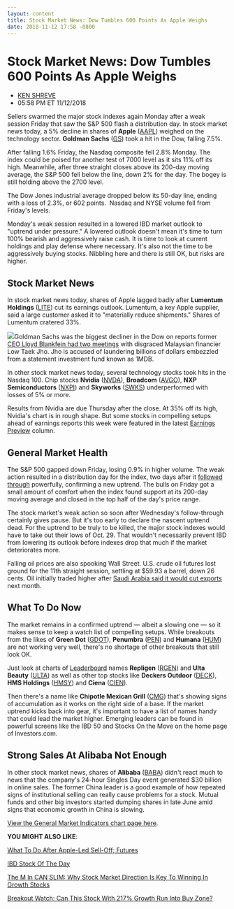 ```yaml
---
layout: content
title: Stock Market News: Dow Tumbles 600 Points As Apple Weighs
date: 2018-11-12 17:58 -0800
---
```



Stock Market News: Dow Tumbles 600 Points As Apple Weighs
==========================================================




* [KEN SHREVE](https://www.investors.com/author/shrevek/ "Posts by KEN SHREVE")
* 05:58 PM ET 11/12/2018




Sellers swarmed the major stock indexes again Monday after a weak session Friday that saw the S&P 500 flash a distribution day. In stock market news today, a 5% decline in shares of **Apple** ([AAPL](https://research.investors.com/quote.aspx?symbol=AAPL)) weighed on the technology sector. **Goldman Sachs** ([GS](https://research.investors.com/quote.aspx?symbol=GS)) took a hit in the Dow, falling 7.5%.




After falling 1.6% Friday, the Nasdaq composite fell 2.8% Monday. The index could be poised for another test of 7000 level as it sits 11% off its high. Meanwhile, after three straight closes above its 200-day moving average, the S&P 500 fell below the line, down 2% for the day. The bogey is still holding above the 2700 level.


The Dow Jones industrial average dropped below its 50-day line, ending with a loss of 2.3%, or 602 points.  Nasdaq and NYSE volume fell from Friday's levels.


Monday's weak session resulted in a lowered IBD market outlook to "uptrend under pressure." A lowered outlook doesn't mean it's time to turn 100% bearish and aggressively raise cash. It is time to look at current holdings and play defense where necessary. It's also not the time to be aggressively buying stocks. Nibbling here and there is still OK, but risks are higher.


Stock Market News
-----------------


In stock market news today, shares of Apple lagged badly after **Lumentum Holdings** ([LITE](https://research.investors.com/quote.aspx?symbol=LITE)) cut its earnings outlook. Lumentum, a key Apple supplier, said a large customer asked it to "materially reduce shipments." Shares of Lumentum cratered 33%.


![](https://www.investors.com/wp-content/uploads/2018/11/MP_111218-229x300.jpg)Goldman Sachs was the biggest decliner in the Dow on reports former [CEO Lloyd Blankfein had two meetings](https://www.investors.com/news/goldman-sachs-stock-bank-stocks-1mdb-scandal/) with disgraced Malaysian financier Low Taek Jho. Jho is accused of laundering billions of dollars embezzled from a statement investment fund known as 1MDB.


In other stock market news today, several technology stocks took hits in the Nasdaq 100. Chip stocks **Nvidia** ([NVDA](https://research.investors.com/quote.aspx?symbol=NVDA)), **Broadcom** ([AVGO](https://research.investors.com/quote.aspx?symbol=AVGO)), **NXP Semiconductors** ([NXPI](https://research.investors.com/quote.aspx?symbol=NXPI)) and **Skyworks** ([SWKS](https://research.investors.com/quote.aspx?symbol=SWKS)) underperformed with losses of 5% or more.


Results from Nvidia are due Thursday after the close. At 35% off its high, Nvidia's chart is in rough shape. But some stocks in compelling setups ahead of earnings reports this week were featured in the latest [Earnings Preview](https://www.investors.com/research/earnings-preview/option-trading-cisco-systems-nordstrom-earnings/) column.


General Market Health
---------------------


The S&P 500 gapped down Friday, losing 0.9% in higher volume. The weak action resulted in a distribution day for the index, two days after it [followed through](https://www.investors.com/how-to-invest/investors-corner/why-you-should-buy-on-the-follow-through-day/) powerfully, confirming a new uptrend. The bulls on Friday got a small amount of comfort when the index found support at its 200-day moving average and closed in the top half of the day's price range.


The stock market's weak action so soon after Wednesday's follow-through certainly gives pause. But it's too early to declare the nascent uptrend dead. For the uptrend to be truly to be killed, the major stock indexes would have to take out their lows of Oct. 29. That wouldn't necessarily prevent IBD from lowering its outlook before indexes drop that much if the market deteriorates more.


Falling oil prices are also spooking Wall Street. U.S. crude oil futures lost ground for the 11th straight session, settling at $59.93 a barrel, down 26 cents. Oil initially traded higher after [Saudi Arabia said it would cut exports](https://www.investors.com/news/oil-prices-jump-saudi-arabia-signals-opec-production-cuts/) next month.


What To Do Now
--------------


The market remains in a confirmed uptrend — albeit a slowing one — so it makes sense to keep a watch list of compelling setups. While breakouts from the likes of **Green Dot** ([GDOT](https://research.investors.com/quote.aspx?symbol=GDOT)), **Penumbra** ([PEN](https://research.investors.com/quote.aspx?symbol=PEN)) and **Humana** ([HUM](https://research.investors.com/quote.aspx?symbol=HUM)) are not working very well, there's no shortage of other breakouts that still look OK.


Just look at charts of [Leaderboard](https://leaderboard.investors.com) names **Repligen** ([RGEN](https://research.investors.com/quote.aspx?symbol=RGEN)) and **Ulta Beauty** ([ULTA](https://research.investors.com/quote.aspx?symbol=ULTA)) as well as other top stocks like **Deckers Outdoor** ([DECK](https://research.investors.com/quote.aspx?symbol=DECK)), **HMS Holdings** ([HMSY](https://research.investors.com/quote.aspx?symbol=HMSY)) and **Ciena** ([CIEN](https://research.investors.com/quote.aspx?symbol=CIEN)).


Then there's a name like **Chipotle Mexican Grill** ([CMG](https://research.investors.com/quote.aspx?symbol=CMG)) that's showing signs of accumulation as it works on the right side of a base. If the market uptrend kicks back into gear, it's important to have a list of names handy that could lead the market higher. Emerging leaders can be found in powerful screens like the IBD 50 and Stocks On the Move on the home page of Investors.com.


Strong Sales At Alibaba Not Enough
----------------------------------


In other stock market news, shares of **Alibaba** ([BABA](https://research.investors.com/quote.aspx?symbol=BABA)) didn't react much to news that the company's 24-hour Singles Day event generated $30 billion in online sales. The former China leader is a good example of how repeated signs of institutional selling can really cause problems for a stock. Mutual funds and other big investors started dumping shares in late June amid signs that economic growth in China is slowing.


[View the General Market Indicators chart page here](https://www.investors.com/wp-content/uploads/2018/11/IBD1211152205GMI.pdf).


**YOU MIGHT ALSO LIKE**:


[What To Do After Apple-Led Sell-Off; Futures](https://www.investors.com/market-trend/stock-market-today/dow-jones-futures-apple-stock-goldman-stock-market-rally/)


[IBD Stock Of The Day](https://www.investors.com/research/ibd-stock-of-the-day/ibd-stock-of-the-day-lilly-stock-diabetes-treatments/)


[The M In CAN SLIM: Why Stock Market Direction Is Key To Winning In Growth Stocks](https://www.investors.com/how-to-invest/investors-corner/the-m-in-can-slim-why-market-direction-is-key-to-winning-in-stocks/)


[Breakout Watch: Can This Stock With 217% Growth Run Into Buy Zone?](https://www.investors.com/research/ibd-stock-analysis/retail-stocks-to-watch-shoe-carnival/)




